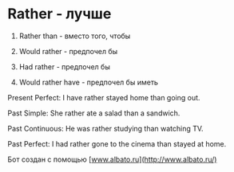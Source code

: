 # Rather - лучше




1. Rather than - вместо того, чтобы

2. Would rather - предпочел бы

3. Had rather - предпочел бы

4. Would rather have - предпочел бы иметь

Present Perfect: I have rather stayed home than going out.

Past Simple: She rather ate a salad than a sandwich.

Past Continuous: He was rather studying than watching TV.

Past Perfect: I had rather gone to the cinema than stayed at home.

Бот создан с помощью [www.albato.ru](http://www.albato.ru/)